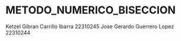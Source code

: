 # METODO_NUMERICO_BISECCION

Ketzel Gibran Carrillo Ibarra 22310245
Jose Gerardo Guerrero Lopez 22310244